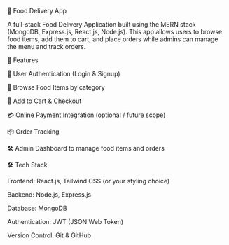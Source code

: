 🍔 Food Delivery App

A full-stack Food Delivery Application built using the MERN stack (MongoDB, Express.js, React.js, Node.js).
This app allows users to browse food items, add them to cart, and place orders while admins can manage the menu and track orders.

🚀 Features

🔑 User Authentication (Login & Signup)

🍴 Browse Food Items by category

🛒 Add to Cart & Checkout

💳 Online Payment Integration (optional / future scope)

📦 Order Tracking

🛠️ Admin Dashboard to manage food items and orders

🛠️ Tech Stack

Frontend: React.js, Tailwind CSS (or your styling choice)

Backend: Node.js, Express.js

Database: MongoDB

Authentication: JWT (JSON Web Token)

Version Control: Git & GitHub
